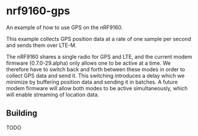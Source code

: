 # nrf9160-gps
An example of how to use GPS on the nRF9160.

This example collects GPS position data at a rate of one sample per second and sends them over LTE-M.

The nRF9160 shares a single radio for GPS and LTE, and the current modem firmware (0.7.0-29.alpha) only allows one to be active at a time.  We therefore have to switch back and forth between these modes in order to collect GPS data and send it.  This switching introduces a delay which we minimize by buffering position data and sending it in batches.  A future modem firmware will allow both modes to be active simultaneously, which will enable streaming of location data.

## Building

TODO
